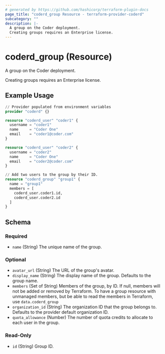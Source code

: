 ```yaml
---
# generated by https://github.com/hashicorp/terraform-plugin-docs
page_title: "coderd_group Resource - terraform-provider-coderd"
subcategory: ""
description: |-
  A group on the Coder deployment.
  Creating groups requires an Enterprise license.
---
```


# coderd_group (Resource)

A group on the Coder deployment.

Creating groups requires an Enterprise license.

## Example Usage

```terraform
// Provider populated from environment variables
provider "coderd" {}

resource "coderd_user" "coder1" {
  username = "coder1"
  name     = "Coder One"
  email    = "coder1@coder.com"
}

resource "coderd_user" "coder2" {
  username = "coder2"
  name     = "Coder One"
  email    = "coder2@coder.com"
}

// Add two users to the group by their ID.
resource "coderd_group" "group1" {
  name = "group1"
  members = [
    coderd_user.coder1.id,
    coderd_user.coder2.id
  ]
}
```

<!-- schema generated by tfplugindocs -->
## Schema

### Required

- `name` (String) The unique name of the group.

### Optional

- `avatar_url` (String) The URL of the group's avatar.
- `display_name` (String) The display name of the group. Defaults to the group name.
- `members` (Set of String) Members of the group, by ID. If null, members will not be added or removed by Terraform. To have a group resource with unmanaged members, but be able to read the members in Terraform, use `data.coderd_group`
- `organization_id` (String) The organization ID that the group belongs to. Defaults to the provider default organization ID.
- `quota_allowance` (Number) The number of quota credits to allocate to each user in the group.

### Read-Only

- `id` (String) Group ID.
